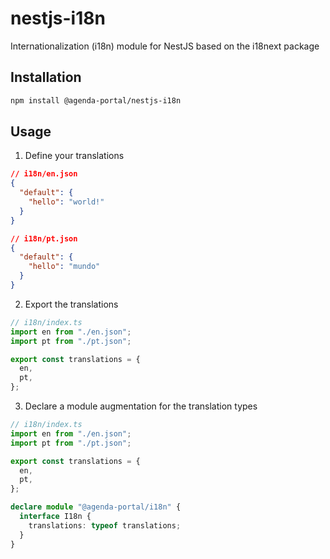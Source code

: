 # nestjs-i18n

Internationalization (i18n) module for NestJS based on the i18next package

## Installation

```bash
npm install @agenda-portal/nestjs-i18n
```

## Usage

1. Define your translations

```json
// i18n/en.json
{
  "default": {
    "hello": "world!"
  }
}

// i18n/pt.json
{
  "default": {
    "hello": "mundo"
  }
}
```

2. Export the translations

```typescript
// i18n/index.ts
import en from "./en.json";
import pt from "./pt.json";

export const translations = {
  en,
  pt,
};
```

3. Declare a module augmentation for the translation types

```typescript
// i18n/index.ts
import en from "./en.json";
import pt from "./pt.json";

export const translations = {
  en,
  pt,
};

declare module "@agenda-portal/i18n" {
  interface I18n {
    translations: typeof translations;
  }
}
```
